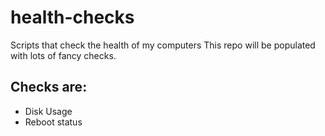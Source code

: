# health-checks

Scripts that check the health of my computers
This repo will be populated with lots of fancy checks.
## Checks are:
* Disk Usage
* Reboot status
